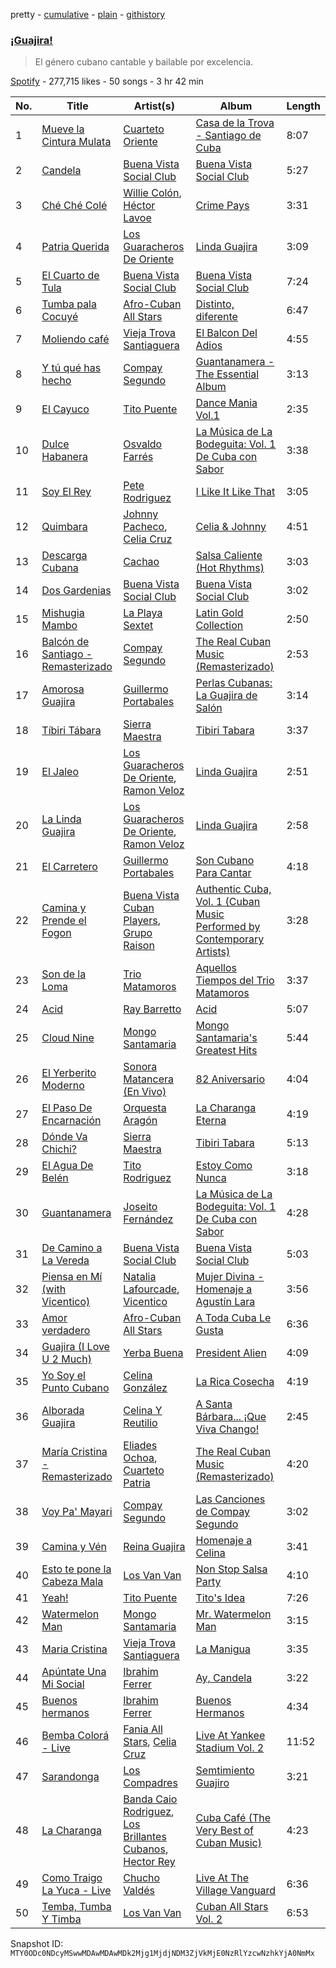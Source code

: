 pretty - [cumulative](/playlists/cumulative/37i9dQZF1DWV5sGFwUJeqR.md) - [plain](/playlists/plain/37i9dQZF1DWV5sGFwUJeqR) - [githistory](https://github.githistory.xyz/mackorone/spotify-playlist-archive/blob/main/playlists/plain/37i9dQZF1DWV5sGFwUJeqR)

### [¡Guajira!](https://open.spotify.com/playlist/37i9dQZF1DWV5sGFwUJeqR)

> El género cubano cantable y bailable por excelencia.

[Spotify](https://open.spotify.com/user/spotify) - 277,715 likes - 50 songs - 3 hr 42 min

| No. | Title | Artist(s) | Album | Length |
|---|---|---|---|---|
| 1 | [Mueve la Cintura Mulata](https://open.spotify.com/track/2OQnzGYIOhcyWkfzckNPp5) | [Cuarteto Oriente](https://open.spotify.com/artist/4dM3KAy2W0sGQ8SuVapYHb) | [Casa de la Trova \- Santiago de Cuba](https://open.spotify.com/album/0GZUZoUv9uZyfdK35z6zwb) | 8:07 |
| 2 | [Candela](https://open.spotify.com/track/1eHGsCdAWh1Ffowzacpfoi) | [Buena Vista Social Club](https://open.spotify.com/artist/11kBu957KTYoAltZHDm8gW) | [Buena Vista Social Club](https://open.spotify.com/album/6DPdEaZ0KDBCCgXyy4q8bi) | 5:27 |
| 3 | [Ché Ché Colé](https://open.spotify.com/track/4rPtnAmfvHkVSCO2KKkiC1) | [Willie Colón](https://open.spotify.com/artist/7x5Slu7yTE5icZjNsc3OzW), [Héctor Lavoe](https://open.spotify.com/artist/7opp16lU7VM3l2WBdGMYHP) | [Crime Pays](https://open.spotify.com/album/31FDxX16G7sPB3p5bNhf8K) | 3:31 |
| 4 | [Patria Querida](https://open.spotify.com/track/6hGfBBs2yvBcMbfTMsARGx) | [Los Guaracheros De Oriente](https://open.spotify.com/artist/0BzFtDQ64uQV9fjIu1XVom) | [Linda Guajira](https://open.spotify.com/album/4vF1RjBN15TIuUJqibuU80) | 3:09 |
| 5 | [El Cuarto de Tula](https://open.spotify.com/track/7dRfobhDNnsEgB2ZArxA1f) | [Buena Vista Social Club](https://open.spotify.com/artist/11kBu957KTYoAltZHDm8gW) | [Buena Vista Social Club](https://open.spotify.com/album/6DPdEaZ0KDBCCgXyy4q8bi) | 7:24 |
| 6 | [Tumba pala Cocuyé](https://open.spotify.com/track/6yOAu4HWDd9ggFYF1sDpCv) | [Afro\-Cuban All Stars](https://open.spotify.com/artist/5cvnQ2gtwZraxeE99Y8aOg) | [Distinto, diferente](https://open.spotify.com/album/1Y03qwzJ3MPDUdLcGcw4jm) | 6:47 |
| 7 | [Moliendo café](https://open.spotify.com/track/4jM0v4ReOQh5RntXfiG3NN) | [Vieja Trova Santiaguera](https://open.spotify.com/artist/2t7ndReOwR0bTqTaDxYa9G) | [El Balcon Del Adios](https://open.spotify.com/album/6RrE499bQ4sEOT81yuqUIM) | 4:55 |
| 8 | [Y tú qué has hecho](https://open.spotify.com/track/3qilMIgzZK8p5J8fNsFQzB) | [Compay Segundo](https://open.spotify.com/artist/2wpr4ILskkRzPBGodmbMs1) | [Guantanamera \- The Essential Album](https://open.spotify.com/album/4W6m2GSdqjaJET161icuDU) | 3:13 |
| 9 | [El Cayuco](https://open.spotify.com/track/3j05qtcQlRIVF0a2DOoO68) | [Tito Puente](https://open.spotify.com/artist/6SPpCqM8gOzrtICAxN5NuX) | [Dance Mania Vol.1](https://open.spotify.com/album/1XjabdmwipT62cLSZV45SU) | 2:35 |
| 10 | [Dulce Habanera](https://open.spotify.com/track/6ijh9JrrEYvXsVl45ohmgJ) | [Osvaldo Farrés](https://open.spotify.com/artist/5ThTreQSco0IwxQRm8mbGA) | [La Música de La Bodeguita: Vol\. 1 De Cuba con Sabor](https://open.spotify.com/album/4zU5ji5KJmtovm3pgEsCGc) | 3:38 |
| 11 | [Soy El Rey](https://open.spotify.com/track/0TGLRGD4ZRp6sM5jy8EOjR) | [Pete Rodriguez](https://open.spotify.com/artist/76KY8JsK3XMQkjDiRZVprS) | [I Like It Like That](https://open.spotify.com/album/3jMsGvImaL1YxiTxNNIvvB) | 3:05 |
| 12 | [Quimbara](https://open.spotify.com/track/6ydEhrdfzhI29D2NBAqUY1) | [Johnny Pacheco](https://open.spotify.com/artist/09947uhj2ZwU9mFXK5v50o), [Celia Cruz](https://open.spotify.com/artist/2weA6hhVqTIN2gSn9PUB9U) | [Celia & Johnny](https://open.spotify.com/album/416lPCtckkTOPYQslZ6QH1) | 4:51 |
| 13 | [Descarga Cubana](https://open.spotify.com/track/5zc2m1mCHseqrvjCDIcQTY) | [Cachao](https://open.spotify.com/artist/1Qa5p9ajnRIvq7bfsdtzqQ) | [Salsa Caliente \(Hot Rhythms\)](https://open.spotify.com/album/4ZsTBgwdo7Mb1UYOYM9aJB) | 3:03 |
| 14 | [Dos Gardenias](https://open.spotify.com/track/3eg6Yi9x0gN3k4nD4h6il3) | [Buena Vista Social Club](https://open.spotify.com/artist/11kBu957KTYoAltZHDm8gW) | [Buena Vista Social Club](https://open.spotify.com/album/6DPdEaZ0KDBCCgXyy4q8bi) | 3:02 |
| 15 | [Mishugia Mambo](https://open.spotify.com/track/2tadAdX8nId1fdu4Re6gDE) | [La Playa Sextet](https://open.spotify.com/artist/2sOjbVJo60mStZl19NDcUn) | [Latin Gold Collection](https://open.spotify.com/album/2O8OijldTY0tq1lQSjg7xP) | 2:50 |
| 16 | [Balcón de Santiago \- Remasterizado](https://open.spotify.com/track/285lxlgZjoNevIhRJiHHQx) | [Compay Segundo](https://open.spotify.com/artist/2wpr4ILskkRzPBGodmbMs1) | [The Real Cuban Music \(Remasterizado\)](https://open.spotify.com/album/0pYYKEQfYNYbZg4s8ScUVu) | 2:53 |
| 17 | [Amorosa Guajira](https://open.spotify.com/track/5fHVlc1CeEnZIY8H1dRJeH) | [Guillermo Portabales](https://open.spotify.com/artist/5tU4QY77fd3PavzBZvM3bJ) | [Perlas Cubanas: La Guajira de Salón](https://open.spotify.com/album/2Biey1UqsHvQtI3RnT1BrK) | 3:14 |
| 18 | [Tíbiri Tábara](https://open.spotify.com/track/6pL9XBpYH2EqM6vN1I2smj) | [Sierra Maestra](https://open.spotify.com/artist/04azg2bFlSz46nOe03VY2w) | [Tibiri Tabara](https://open.spotify.com/album/22HGndY6yvYJbtySZCkHt4) | 3:37 |
| 19 | [El Jaleo](https://open.spotify.com/track/3Bui9nxyToV4vAw0Obt9Mr) | [Los Guaracheros De Oriente](https://open.spotify.com/artist/0BzFtDQ64uQV9fjIu1XVom), [Ramon Veloz](https://open.spotify.com/artist/3z21nEY2AtJEy2pKYdAGxM) | [Linda Guajira](https://open.spotify.com/album/4vF1RjBN15TIuUJqibuU80) | 2:51 |
| 20 | [La Linda Guajira](https://open.spotify.com/track/3DiLD4JMR4bh7XLUhRmQys) | [Los Guaracheros De Oriente](https://open.spotify.com/artist/0BzFtDQ64uQV9fjIu1XVom), [Ramon Veloz](https://open.spotify.com/artist/3z21nEY2AtJEy2pKYdAGxM) | [Linda Guajira](https://open.spotify.com/album/4vF1RjBN15TIuUJqibuU80) | 2:58 |
| 21 | [El Carretero](https://open.spotify.com/track/5UxSH2QqmPlfeoqspQVZEA) | [Guillermo Portabales](https://open.spotify.com/artist/5tU4QY77fd3PavzBZvM3bJ) | [Son Cubano Para Cantar](https://open.spotify.com/album/4QIpeZWyufZKw0C9AEJES2) | 4:18 |
| 22 | [Camina y Prende el Fogon](https://open.spotify.com/track/1ww1luAO5YeMipK9KeWzGA) | [Buena Vista Cuban Players](https://open.spotify.com/artist/5WnDeByGnh4ktFdFCjDFM7), [Grupo Raison](https://open.spotify.com/artist/5xobK7arGuQBCn0uaMB4qn) | [Authentic Cuba, Vol\. 1 \(Cuban Music Performed by Contemporary Artists\)](https://open.spotify.com/album/3f3N3tLeWhiaVFkof4CknN) | 3:28 |
| 23 | [Son de la Loma](https://open.spotify.com/track/1WUFibguVgCU5jjFRezexh) | [Trio Matamoros](https://open.spotify.com/artist/49J2FQGwlcwdE3AHT2PSOW) | [Aquellos Tiempos del Trio Matamoros](https://open.spotify.com/album/3BHKao5ijqNQq4eCj8m6Ij) | 3:37 |
| 24 | [Acid](https://open.spotify.com/track/4J4S8Fm2BJt59zPWygsbpr) | [Ray Barretto](https://open.spotify.com/artist/2h4ndKS2vRWeFLpq8ARu0D) | [Acid](https://open.spotify.com/album/0RpE6Nz3Cyb7gx2CpC5dJn) | 5:07 |
| 25 | [Cloud Nine](https://open.spotify.com/track/7CRJV0qUMAxftqySiPazpK) | [Mongo Santamaria](https://open.spotify.com/artist/2oVwztjpHpJlAvlVVuqVa0) | [Mongo Santamaria's Greatest Hits](https://open.spotify.com/album/0iAuAgfu3aba2ebIBJ63P7) | 5:44 |
| 26 | [El Yerberito Moderno](https://open.spotify.com/track/7Lln3fbuYhNpTQ9IdNXzEW) | [Sonora Matancera \(En Vivo\)](https://open.spotify.com/artist/7f8rM4valMkxlW81wAR6Qc) | [82 Aniversario](https://open.spotify.com/album/4yayv7q1stqwqd6RkNyb6s) | 4:04 |
| 27 | [El Paso De Encarnación](https://open.spotify.com/track/2N1K9fjMTgKd2qSmG7PJ8B) | [Orquesta Aragón](https://open.spotify.com/artist/2jXlqT8v9XIJnKQYRgLvSr) | [La Charanga Eterna](https://open.spotify.com/album/7wOFA3A9v0qNESJJls2Kix) | 4:19 |
| 28 | [Dónde Va Chichi?](https://open.spotify.com/track/7xpJQcmsnGG9ojztoCNe54) | [Sierra Maestra](https://open.spotify.com/artist/04azg2bFlSz46nOe03VY2w) | [Tibiri Tabara](https://open.spotify.com/album/22HGndY6yvYJbtySZCkHt4) | 5:13 |
| 29 | [El Agua De Belén](https://open.spotify.com/track/6lLvRVXIjNALNZmvwJmV2p) | [Tito Rodriguez](https://open.spotify.com/artist/10n4KkyM4UDt4pf9H4aDlS) | [Estoy Como Nunca](https://open.spotify.com/album/1JlllKF4QNDfQUeOcjUu8E) | 3:18 |
| 30 | [Guantanamera](https://open.spotify.com/track/6ek8f65UGCZaiIBcXkexlE) | [Joseito Fernández](https://open.spotify.com/artist/7ggrY9cEKx1pnl2lkqx4gu) | [La Música de La Bodeguita: Vol\. 1 De Cuba con Sabor](https://open.spotify.com/album/4zU5ji5KJmtovm3pgEsCGc) | 4:28 |
| 31 | [De Camino a La Vereda](https://open.spotify.com/track/3uHMnz8ocip1y36t4IFWfI) | [Buena Vista Social Club](https://open.spotify.com/artist/11kBu957KTYoAltZHDm8gW) | [Buena Vista Social Club](https://open.spotify.com/album/6DPdEaZ0KDBCCgXyy4q8bi) | 5:03 |
| 32 | [Piensa en Mí \(with Vicentico\)](https://open.spotify.com/track/18FDZomlMoJ1pcY1v44Tjn) | [Natalia Lafourcade](https://open.spotify.com/artist/1hcdI2N1023RvSwLzTtdsp), [Vicentico](https://open.spotify.com/artist/25THA9HUHoxpCT4LBp7UsZ) | [Mujer Divina \- Homenaje a Agustín Lara](https://open.spotify.com/album/3IwQTuKlyYUjH5foI0gACh) | 3:56 |
| 33 | [Amor verdadero](https://open.spotify.com/track/6Ds9miFD06FwpFdAuqDo0h) | [Afro\-Cuban All Stars](https://open.spotify.com/artist/5cvnQ2gtwZraxeE99Y8aOg) | [A Toda Cuba Le Gusta](https://open.spotify.com/album/3mjwCWLCCtHiEv0Ttek5zT) | 6:36 |
| 34 | [Guajira \(I Love U 2 Much\)](https://open.spotify.com/track/6LuKwOlk7P0ZpR9L6c9b4y) | [Yerba Buena](https://open.spotify.com/artist/024R83OqqR3AgPjYc3QtyT) | [President Alien](https://open.spotify.com/album/1kF981Cq9HULhdiAxKH5FH) | 4:09 |
| 35 | [Yo Soy el Punto Cubano](https://open.spotify.com/track/29L0B3adzRmPHQH5slf4vc) | [Celina González](https://open.spotify.com/artist/5BUmeRrdK430O2X5PEZ2fM) | [La Rica Cosecha](https://open.spotify.com/album/0dnZcd9KLfdKk7hV9bfMqu) | 4:19 |
| 36 | [Alborada Guajira](https://open.spotify.com/track/1bYSzNVXK2iZoSbw64xIyh) | [Celina Y Reutilio](https://open.spotify.com/artist/5vah85L323LvoowZhyAMhD) | [A Santa Bárbara..\. ¡Que Viva Chango!](https://open.spotify.com/album/09JAUsbiYp4oHukB0P7dYE) | 2:45 |
| 37 | [María Cristina \- Remasterizado](https://open.spotify.com/track/7kdvfkBv1j9PbzsQNny0lu) | [Eliades Ochoa](https://open.spotify.com/artist/0hXHTWhBUEpkyHJ0GnghEH), [Cuarteto Patria](https://open.spotify.com/artist/4Ui5j0V10gw9x6KF7yiGSG) | [The Real Cuban Music \(Remasterizado\)](https://open.spotify.com/album/6s2UJLlcl1vN8FafWsbcHT) | 4:20 |
| 38 | [Voy Pa' Mayari](https://open.spotify.com/track/4lDbLdPSd6s0Dsy6yfZmWv) | [Compay Segundo](https://open.spotify.com/artist/2wpr4ILskkRzPBGodmbMs1) | [Las Canciones de Compay Segundo](https://open.spotify.com/album/61cLKkg1kkIx4nuo4VhHxH) | 3:02 |
| 39 | [Camina y Vén](https://open.spotify.com/track/1nMzT1lLfDCjeyYQhy4gAZ) | [Reina Guajira](https://open.spotify.com/artist/3zh2wFNtklqHrWWGWjpkqs) | [Homenaje a Celina](https://open.spotify.com/album/2ArukGigPaHnOryEAPoI9A) | 3:41 |
| 40 | [Esto te pone la Cabeza Mala](https://open.spotify.com/track/3zpPox6fuNguDVxRjSoBaJ) | [Los Van Van](https://open.spotify.com/artist/4B5PkQ1wMjo1siTN9yD9Ds) | [Non Stop Salsa Party](https://open.spotify.com/album/253waM1zJiqymABmxfZ1Sf) | 4:10 |
| 41 | [Yeah!](https://open.spotify.com/track/24cOWyNs4aTr4Ol1dtXhh8) | [Tito Puente](https://open.spotify.com/artist/6SPpCqM8gOzrtICAxN5NuX) | [Tito's Idea](https://open.spotify.com/album/1kHWWswdYnqytKxTQS6rxE) | 7:26 |
| 42 | [Watermelon Man](https://open.spotify.com/track/4oOxRYf9TBFKQxABhAQ96x) | [Mongo Santamaria](https://open.spotify.com/artist/2oVwztjpHpJlAvlVVuqVa0) | [Mr\. Watermelon Man](https://open.spotify.com/album/75Yd4kU10gcUGWBinUePWn) | 3:15 |
| 43 | [Maria Cristina](https://open.spotify.com/track/6R9jgcolWRwvk6WLqzp27A) | [Vieja Trova Santiaguera](https://open.spotify.com/artist/2t7ndReOwR0bTqTaDxYa9G) | [La Manigua](https://open.spotify.com/album/0pTHZMeercs65EFh1FVvkh) | 3:35 |
| 44 | [Apúntate Una Mi Social](https://open.spotify.com/track/6ipDuNIPhvJjr49imO4NAs) | [Ibrahim Ferrer](https://open.spotify.com/artist/5dss7E1Ph0KxuF1ULfAx4D) | [Ay, Candela](https://open.spotify.com/album/0rAH56MH8n2kDuJb8A7Hsr) | 3:22 |
| 45 | [Buenos hermanos](https://open.spotify.com/track/5vIhSdVl0YHtJfdSA1Wxfj) | [Ibrahim Ferrer](https://open.spotify.com/artist/5dss7E1Ph0KxuF1ULfAx4D) | [Buenos Hermanos](https://open.spotify.com/album/2U4d397MrGSUt8c289VZVT) | 4:34 |
| 46 | [Bemba Colorá \- Live](https://open.spotify.com/track/1qROMoGOaag7LrXhukbDRZ) | [Fania All Stars](https://open.spotify.com/artist/1OdyhpUABf8avaZ9r8nI1u), [Celia Cruz](https://open.spotify.com/artist/2weA6hhVqTIN2gSn9PUB9U) | [Live At Yankee Stadium Vol\. 2](https://open.spotify.com/album/0d6RjmRe2vGol76MdPtlLE) | 11:52 |
| 47 | [Sarandonga](https://open.spotify.com/track/04NBGzkr6XEeUs0syGS0ND) | [Los Compadres](https://open.spotify.com/artist/3yiQL6Y61mT9RjKIM65lMH) | [Semtimiento Guajiro](https://open.spotify.com/album/6TtqJ6BPlFklwqxzA1tbGz) | 3:21 |
| 48 | [La Charanga](https://open.spotify.com/track/1eI3JFc73k6RnwLwp4ld6b) | [Banda Caio Rodriguez](https://open.spotify.com/artist/3r3LCgq60jmbEQkEh2Q8aW), [Los Brillantes Cubanos](https://open.spotify.com/artist/0LcZ3t6cQtrE8IASQxDmcu), [Hector Rey](https://open.spotify.com/artist/3IfYZNt3tOmvN7HA3iNbGv) | [Cuba Café \(The Very Best of Cuban Music\)](https://open.spotify.com/album/6AcFLwyRVfDb0MubVagUdl) | 4:23 |
| 49 | [Como Traigo La Yuca \- Live](https://open.spotify.com/track/4ZMlEw8pXvHuwQwem5kpGF) | [Chucho Valdés](https://open.spotify.com/artist/27mRThsZ9K1BYmz0rioxwp) | [Live At The Village Vanguard](https://open.spotify.com/album/2S1w7Sc9NukidqKfpylJDX) | 6:36 |
| 50 | [Temba, Tumba Y Timba](https://open.spotify.com/track/0xzSgIVOg8ZjPCVvir36aO) | [Los Van Van](https://open.spotify.com/artist/4B5PkQ1wMjo1siTN9yD9Ds) | [Cuban All Stars Vol\. 2](https://open.spotify.com/album/0miSetdUZccRUKHH6M7OTf) | 6:53 |

Snapshot ID: `MTY0ODc0NDcyMSwwMDAwMDAwMDk2Mjg1MjdjNDM3ZjVkMjE0NzRlYzcwNzhkYjA0NmMx`
